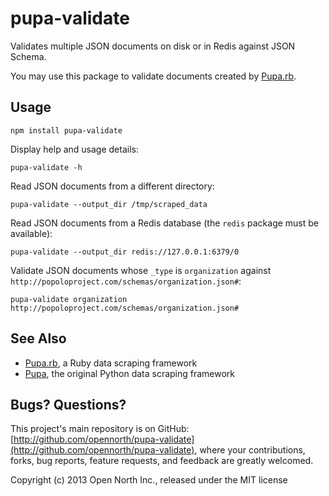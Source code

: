 # pupa-validate

Validates multiple JSON documents on disk or in Redis against JSON Schema.

You may use this package to validate documents created by [Pupa.rb](https://github.com/opennorth/pupa-ruby).

## Usage

    npm install pupa-validate

Display help and usage details:

    pupa-validate -h

Read JSON documents from a different directory:

    pupa-validate --output_dir /tmp/scraped_data

Read JSON documents from a Redis database (the `redis` package must be available):

    pupa-validate --output_dir redis://127.0.0.1:6379/0

Validate JSON documents whose `_type` is `organization` against `http://popoloproject.com/schemas/organization.json#`:

    pupa-validate organization http://popoloproject.com/schemas/organization.json#

## See Also

* [Pupa.rb](https://github.com/opennorth/pupa-ruby), a Ruby data scraping framework
* [Pupa](https://github.com/opencivicdata/pupa), the original Python data scraping framework

## Bugs? Questions?

This project's main repository is on GitHub: [http://github.com/opennorth/pupa-validate](http://github.com/opennorth/pupa-validate), where your contributions, forks, bug reports, feature requests, and feedback are greatly welcomed.

Copyright (c) 2013 Open North Inc., released under the MIT license
